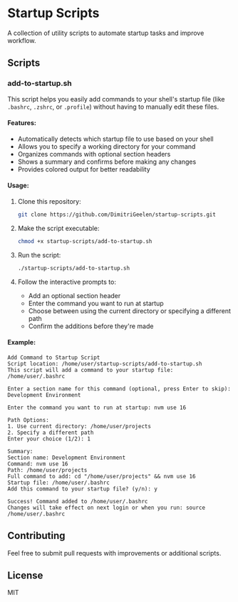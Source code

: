 # Startup Scripts

A collection of utility scripts to automate startup tasks and improve workflow.

## Scripts

### add-to-startup.sh

This script helps you easily add commands to your shell's startup file (like `.bashrc`, `.zshrc`, or `.profile`) without having to manually edit these files.

#### Features:

- Automatically detects which startup file to use based on your shell
- Allows you to specify a working directory for your command
- Organizes commands with optional section headers
- Shows a summary and confirms before making any changes
- Provides colored output for better readability

#### Usage:

1. Clone this repository:
   ```bash
   git clone https://github.com/DimitriGeelen/startup-scripts.git
   ```

2. Make the script executable:
   ```bash
   chmod +x startup-scripts/add-to-startup.sh
   ```

3. Run the script:
   ```bash
   ./startup-scripts/add-to-startup.sh
   ```

4. Follow the interactive prompts to:
   - Add an optional section header
   - Enter the command you want to run at startup
   - Choose between using the current directory or specifying a different path
   - Confirm the additions before they're made

#### Example:

```
Add Command to Startup Script
Script location: /home/user/startup-scripts/add-to-startup.sh
This script will add a command to your startup file: /home/user/.bashrc

Enter a section name for this command (optional, press Enter to skip): Development Environment

Enter the command you want to run at startup: nvm use 16

Path Options:
1. Use current directory: /home/user/projects
2. Specify a different path
Enter your choice (1/2): 1

Summary:
Section name: Development Environment
Command: nvm use 16
Path: /home/user/projects
Full command to add: cd "/home/user/projects" && nvm use 16
Startup file: /home/user/.bashrc
Add this command to your startup file? (y/n): y

Success! Command added to /home/user/.bashrc
Changes will take effect on next login or when you run: source /home/user/.bashrc
```

## Contributing

Feel free to submit pull requests with improvements or additional scripts.

## License

MIT
